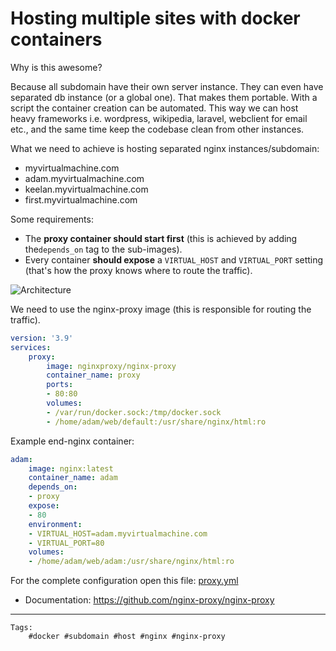 # Hosting multiple sites with docker containers

Why is this awesome?

Because all subdomain have their own server instance. They can even have separated db instance (or a global one). That makes them portable. With a script the container creation can be automated. This way we can host heavy frameworks i.e. wordpress, wikipedia, laravel, webclient for email etc., and the same time keep the codebase clean from other instances.

What we need to achieve is hosting separated nginx instances/subdomain:
* myvirtualmachine.com
* adam.myvirtualmachine.com
* keelan.myvirtualmachine.com
* first.myvirtualmachine.com


Some requirements:
* The **proxy container should start first** (this is achieved by adding the`depends_on` tag to the sub-images).
* Every container **should expose** a `VIRTUAL_HOST` and `VIRTUAL_PORT` setting (that's how the proxy knows where to route the traffic).


![Architecture](https://blog.florianlopes.io/content/images/2016/03/Docker-host-multiple-subdomains-1.png)


We need to use the nginx-proxy image (this is responsible for routing the traffic).


```yml
version: '3.9'
services:
    proxy:
        image: nginxproxy/nginx-proxy
        container_name: proxy
        ports:
        - 80:80
        volumes:
        - /var/run/docker.sock:/tmp/docker.sock
        - /home/adam/web/default:/usr/share/nginx/html:ro
```

Example end-nginx container:
```yml
adam:
    image: nginx:latest
    container_name: adam
    depends_on:
    - proxy
    expose:
    - 80
    environment:
    - VIRTUAL_HOST=adam.myvirtualmachine.com
    - VIRTUAL_PORT=80
    volumes:
    - /home/adam/web/adam:/usr/share/nginx/html:ro
```

For the complete configuration open this file: [proxy.yml](src/docker-subdomain/proxy.yml)


* Documentation: <https://github.com/nginx-proxy/nginx-proxy>

---
    Tags:
        #docker #subdomain #host #nginx #nginx-proxy
